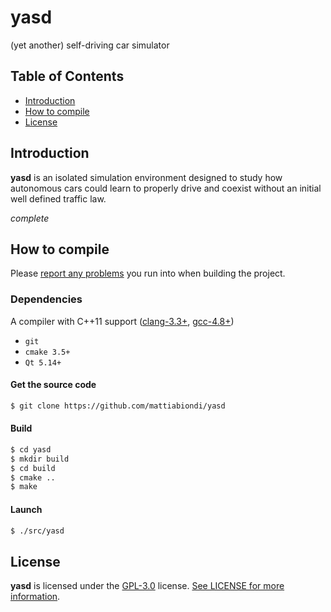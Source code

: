 # yasd

(yet another) self-driving car simulator

## Table of Contents

* [Introduction](#introduction)
* [How to compile](#how-to-compile)
* [License](#license)

## Introduction

**yasd** is an isolated simulation environment designed to study how autonomous cars could learn to properly drive and coexist without an initial well defined traffic law.

*complete*

## How to compile

Please [report any problems](https://github.com/mattiabiondi/yasd/issues/new) you run into when building the project.

### Dependencies

A compiler with C++11 support ([clang-3.3+](https://llvm.org/releases/download.html), [gcc-4.8+](https://gcc.gnu.org/releases.html))
- `git`
- `cmake 3.5+`
- `Qt 5.14+`

#### Get the source code

```sh
$ git clone https://github.com/mattiabiondi/yasd
```

#### Build

```sh
$ cd yasd
$ mkdir build
$ cd build
$ cmake ..
$ make
```

#### Launch

```sh
$ ./src/yasd
```

## License

**yasd** is licensed under the [GPL-3.0](https://www.gnu.org/licenses/gpl-3.0.en.html) license. [See LICENSE for more information](https://github.com/mattiabiondi/yasd/blob/main/LICENSE).
